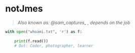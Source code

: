 # notJmes
> <i>Also known as: @sam_captures_ , depends on the job</i>
>

```python
with open("whoami.txt", 'r') as f:
    
    print(f.read()) 
    # Out: Coder, photographer, learner 
```
